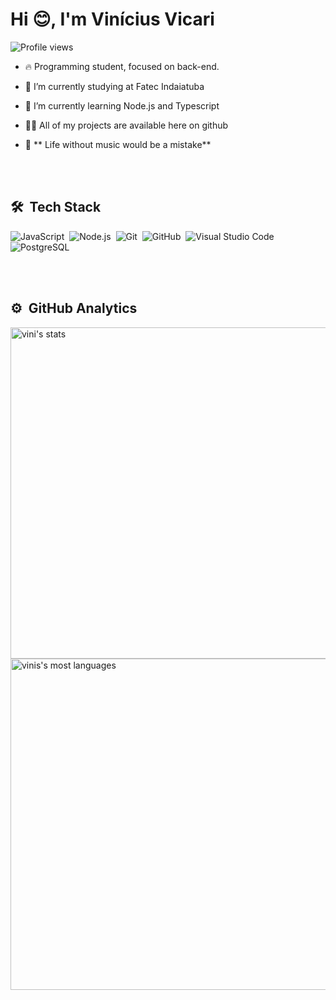 <h1 align="left">Hi 😊, I'm Vinícius Vicari</h1>
<p align="left"> <img src="https://komarev.com/ghpvc/?username=vicarizzzord&color=yellow" alt="Profile views" /> </p>

- 🔥 Programming student, focused on back-end. 

- 🔭 I’m currently studying at Fatec Indaiatuba

- 🌱 I’m currently learning Node.js and Typescript

- 👨‍💻 All of my projects are available here on github

- 🎵 ** Life without music would be a mistake**

<br><br>

## 🛠 &nbsp;Tech Stack

![JavaScript](https://img.shields.io/badge/-JavaScript-05122A?style=flat&logo=javascript)&nbsp;
![Node.js](https://img.shields.io/badge/-Node.js-05122A?style=flat&logo=node.js)&nbsp;
![Git](https://img.shields.io/badge/-Git-05122A?style=flat&logo=git)&nbsp;
![GitHub](https://img.shields.io/badge/-GitHub-05122A?style=flat&logo=github)&nbsp;
![Visual Studio Code](https://img.shields.io/badge/-Visual%20Studio%20Code-05122A?style=flat&logo=visual-studio-code&logoColor=007ACC)&nbsp;
![PostgreSQL](https://img.shields.io/badge/-PostgreSQL-05122A?style=flat&logo=postgresql)&nbsp;

<br><br>

## ⚙️ &nbsp;GitHub Analytics

<p align="left">
<img width="530em" src="https://github-readme-stats.vercel.app/api?username=vicarizzzord&show_icons=true&theme=vision-friendly-dark" alt="vini's stats"/>
<img width="530em" src="https://github-readme-stats.vercel.app/api/top-langs/?username=vicarizzzord&layout=compact&theme=vision-friendly-dark" alt="vinis's most languages"/>
</p>

<br><br>
